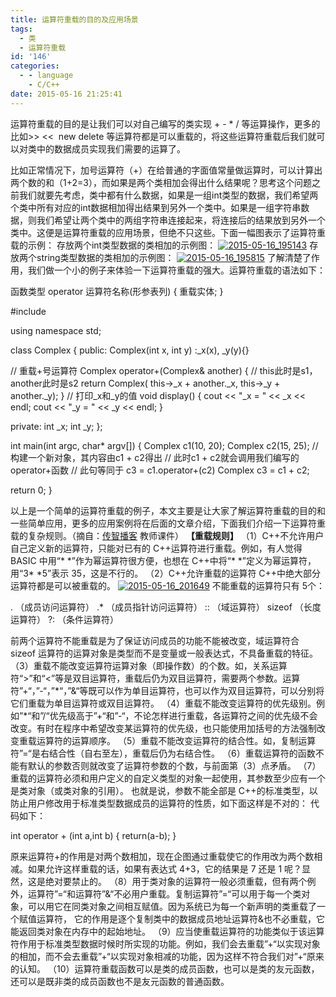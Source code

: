 ```yaml
---
title: 运算符重载的目的及应用场景
tags:
  - 类
  - 运算符重载
id: '146'
categories:
  - - language
    - C/C++
date: 2015-05-16 21:25:41
---
```


运算符重载的目的是让我们可以对自己编写的类实现 + - \* / 等运算操作，更多的比如>> <<  new delete 等运算符都是可以重载的，将这些运算符重载后我们就可以对类中的数据成员实现我们需要的运算了。
<!-- more -->
比如正常情况下，加号运算符（+）在给普通的字面值常量做运算时，可以计算出两个数的和（1+2=3），而如果是两个类相加会得出什么结果呢？思考这个问题之前我们就要先考虑，类中都有什么数据，如果是一组int类型的数据，我们希望两个类中所有对应的int数据相加得出结果到另外一个类中。如果是一组字符串数据，则我们希望让两个类中的两组字符串连接起来，将连接后的结果放到另外一个类中。这便是运算符重载的应用场景，但绝不只这些。下面一幅图表示了运算符重载的示例： 存放两个int类型数据的类相加的示例图： [![2015-05-16_195143](http://www.mycode.net.cn/wp-content/uploads/2015/05/2015-05-16_195143.png)](http://www.mycode.net.cn/wp-content/uploads/2015/05/2015-05-16_195143.png) 存放两个string类型数据的类相加的示例图： [![2015-05-16_195815](http://www.mycode.net.cn/wp-content/uploads/2015/05/2015-05-16_195815.png)](http://www.mycode.net.cn/wp-content/uploads/2015/05/2015-05-16_195815.png) 了解清楚了作用，我们做一个小的例子来体验一下运算符重载的强大。运算符重载的语法如下：

函数类型 operator 运算符名称(形参表列)
{
     重载实体;
}

#include <iostream>

using namespace std;

class Complex
{
public:
Complex(int x, int y)
:\_x(x), \_y(y){}

// 重载+号运算符
Complex operator+(Complex& another)
{
// this此时是s1，another此时是s2
return Complex(
this->\_x + another.\_x, 
this->\_y + another.\_y);
}
// 打印\_x和\_y的值
void display()
{
cout << "\_x = " << \_x << endl;
cout << "\_y = " << \_y << endl;
}

private:
int \_x;
int \_y;
};

int main(int argc, char\* argv\[\])
{
Complex c1(10, 20);
Complex c2(15, 25);
// 构建一个新对象，其内容由c1 + c2得出
// 此时c1 + c2就会调用我们编写的operator+函数
// 此句等同于 c3 = c1.operator+(c2)
Complex c3 = c1 + c2;

return 0;
}

以上是一个简单的运算符重载的例子，本文主要是让大家了解运算符重载的目的和一些简单应用，更多的应用案例将在后面的文章介绍，下面我们介绍一下运算符重载的复杂规则。（摘自：[传智播客](http://www.itcast.cn) 教师课件） **【重载规则】** （1）C++不允许用户自己定义新的运算符，只能对已有的 C++运算符进行重载。例如，有人觉得 BASIC 中用“\* \*”作为幂运算符很方便，也想在 C++中将“\* \*”定义为幂运算符，用“3\* \*5”表示 35，这是不行的。 （2）C++允许重载的运算符 C++中绝大部分运算符都是可以被重载的。 [![2015-05-16_201649](http://www.mycode.net.cn/wp-content/uploads/2015/05/2015-05-16_2016491.png)](http://www.mycode.net.cn/wp-content/uploads/2015/05/2015-05-16_2016491.png) 不能重载的运算符只有 5个：

.       （成员访问运算符）
.\*      （成员指针访问运算符）
::      （域运算符）
sizeof  （长度运算符）
?:      （条件运算符）

前两个运算符不能重载是为了保证访问成员的功能不能被改变，域运算符合 sizeof 运算符的运算对象是类型而不是变量或一般表达式，不具备重载的特征。 （3）重载不能改变运算符运算对象（即操作数）的个数。如，关系运算符“>”和“<”等是双目运算符，重载后仍为双目运算符，需要两个参数。运算符”+“，”-“，”\*“，”&“等既可以作为单目运算符，也可以作为双目运算符，可以分别将它们重载为单目运算符或双目运算符。 （4）重载不能改变运算符的优先级别。例如”\*“和”/“优先级高于”+“和”-“，不论怎样进行重载，各运算符之间的优先级不会改变。有时在程序中希望改变某运算符的优先级，也只能使用加括号的方法强制改变重载运算符的运算顺序。 （5）重载不能改变运算符的结合性。如，复制运算符”=“是右结合性（自右至左），重载后仍为右结合性。 （6）重载运算符的函数不能有默认的参数否则就改变了运算符参数的个数，与前面第（3）点矛盾。 （7）重载的运算符必须和用户定义的自定义类型的对象一起使用，其参数至少应有一个是类对象（或类对象的引用）。 也就是说，参数不能全部是 C++的标准类型，以防止用户修改用于标准类型数据成员的运算符的性质，如下面这样是不对的： 代码如下：

int operator + (int a,int b)
{
     return(a-b);
}

原来运算符+的作用是对两个数相加，现在企图通过重载使它的作用改为两个数相减。如果允许这样重载的话，如果有表达式 4+3，它的结果是 7 还是 1 呢？显然，这是绝对要禁止的。 （8）用于类对象的运算符一般必须重载，但有两个例外，运算符”=“和运算符”&“不必用户重载。复制运算符”=“可以用于每一个类对象，可以用它在同类对象之间相互赋值。因为系统已为每一个新声明的类重载了一个赋值运算符， 它的作用是逐个复制类中的数据成员地址运算符&也不必重载，它能返回类对象在内存中的起始地址。 （9）应当使重载运算符的功能类似于该运算符作用于标准类型数据时候时所实现的功能。例如，我们会去重载”+“以实现对象的相加，而不会去重载”+“以实现对象相减的功能，因为这样不符合我们对”+“原来的认知。 （10）运算符重载函数可以是类的成员函数，也可以是类的友元函数，还可以是既非类的成员函数也不是友元函数的普通函数。